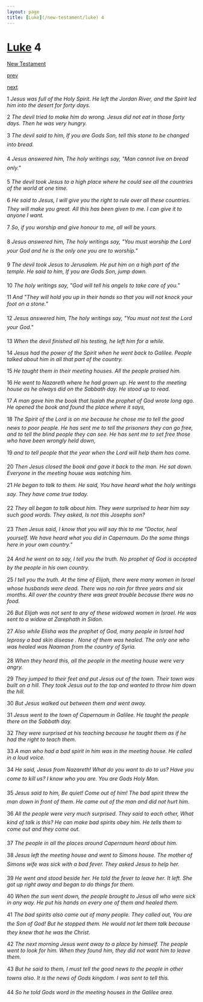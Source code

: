 ```yaml
---
layout: page
title: [Luke](/new-testament/luke) 4
---
```


# [Luke](/new-testament/luke) 4

[New Testament](/new-testament)


[prev](/new-testament/luke/luke-3.html)


[next](/new-testament/luke/luke-5.html)

1 _Jesus was full of the Holy Spirit. He left the Jordan River, and the Spirit led him into the desert for forty days._

2 _The devil tried to make him do wrong. Jesus did not eat in those forty days. Then he was very hungry._

3 _The devil said to him, If you are Gods Son, tell this stone to be changed into bread._

4 _Jesus answered him, The holy writings say, "Man cannot live on bread only." _

5 _The devil took Jesus to a high place where he could see all the countries of the world at one time._

6 _He said to Jesus, I will give you the right to rule over all these countries. They will make you great. All this has been given to me. I can give it to anyone I want._

7 _So, if you worship and give honour to me, all will be yours._

8 _Jesus answered him, The holy writings say, "You must worship the Lord your God and he is the only one you are to worship." _

9 _The devil took Jesus to Jerusalem. He put him on a high part of the temple. He said to him, If you are Gods Son, jump down._

10 _The holy writings say, "God will tell his angels to take care of you."_

11 _And "They will hold you up in their hands so that you will not knock your foot on a stone." _

12 _Jesus answered him, The holy writings say, "You must not test the Lord your God." _

13 _When the devil finished all his testing, he left him for a while._

14 _Jesus had the power of the Spirit when he went back to Galilee. People talked about him in all that part of the country._

15 _He taught them in their meeting houses. All the people praised him._

16 _He went to Nazareth where he had grown up. He went to the meeting house as he always did on the Sabbath day. He stood up to read._

17 _A man gave him the book that Isaiah the prophet of God wrote long ago. He opened the book and found the place where it says,_

18 _The Spirit of the Lord is on me because he chose me to tell the good news to poor people. He has sent me to tell the prisoners they can go free, and to tell the blind people they can see. He has sent me to set free those who have been wrongly held down,_

19 _and to tell people that the year when the Lord will help them has come._

20 _Then Jesus closed the book and gave it back to the man. He sat down. Everyone in the meeting house was watching him._

21 _He began to talk to them. He said, You have heard what the holy writings say. They have come true today._

22 _They all began to talk about him. They were surprised to hear him say such good words.  They asked, Is not this Josephs son?_

23 _Then Jesus said, I know that you will say this to me "Doctor, heal yourself. We have heard what you did in Capernaum. Do the same things here in your own country." _

24 _And he went on to say, I tell you the truth. No prophet of God is accepted by the people in his own country._

25 _I tell you the truth. At the time of Elijah, there were many women in Israel whose husbands were dead. There was no rain for three years and six months. All over the country there was great trouble because there was no food._

26 _But Elijah was not sent to any of these widowed women in Israel. He was sent to a widow at Zarephath in Sidon._

27 _Also while Elisha was the prophet of God, many people in Israel had leprosy a bad skin disease . None of them was healed. The only one who was healed was Naaman from the country of Syria._

28 _When they heard this, all the people in the meeting house were very angry._

29 _They jumped to their feet and put Jesus out of the town. Their town was built on a hill.  They took Jesus out to the top and wanted to throw him down the hill._

30 _But Jesus walked out between them and went away._

31 _Jesus went to the town of Capernaum in Galilee. He taught the people there on the Sabbath day._

32 _They were surprised at his teaching because he taught them as if he had the right to teach them._

33 _A man who had a bad spirit in him was in the meeting house. He called in a loud voice._

34 _He said, Jesus from Nazareth! What do you want to do to us? Have you come to kill us?  I know who you are. You are Gods Holy Man._

35 _Jesus said to him, Be quiet! Come out of him! The bad spirit threw the man down in front of them. He came out of the man and did not hurt him._

36 _All the people were very much surprised. They said to each other, What kind of talk is this? He can make bad spirits obey him. He tells them to come out and they come out._

37 _The people in all the places around Capernaum heard about him._

38 _Jesus left the meeting house and went to Simons house. The mother of Simons wife was sick with a bad fever. They asked Jesus to help her._

39 _He went and stood beside her. He told the fever to leave her. It left. She got up right away and began to do things for them._

40 _When the sun went down, the people brought to Jesus all who were sick in any way. He put his hands on every one of them and healed them._

41 _The bad spirits also came out of many people. They called out, You are the Son of God!  But he stopped them. He would not let them talk because they knew that he was the Christ._

42 _The next morning Jesus went away to a place by himself. The people went to look for him. When they found him, they did not want him to leave them._

43 _But he said to them, I must tell the good news to the people in other towns also. It is the news of Gods kingdom. I was sent to tell this._

44 _So he told Gods word in the meeting houses in the Galilee area._

